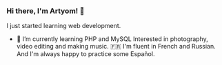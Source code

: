 ### Hi there, I'm Artyom! 👋

I just started learning web development. 
- 🌱 I’m currently learning PHP and MySQL
Interested in photography, video editing and making music. 
:fr: I'm fluent in French and Russian. 
And I'm always happy to practice some Español.

<!--
**Arti-Art/Arti-Art** is a ✨ _special_ ✨ repository because its `README.md` (this file) appears on your GitHub profile.
Analyze https://github.com/8bithemant
MD emojis https://gist.github.com/rxaviers/7360908

Here are some ideas to get you started:

- 🔭 I’m currently working on ...
- 👯 I’m looking to collaborate on ...
- 🤔 I’m looking for help with ...
- 💬 Ask me about ...
- 📫 How to reach me: ...
- 😄 Pronouns: ...
- ⚡ Fun fact: ...
-->
